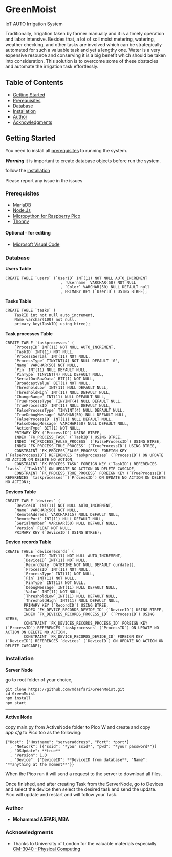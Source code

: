 # GreenMoist
IoT AUTO Irrigation System

Traditionally, Irrigation taken by farmer manually and it is a timely operation and labor intensive. Besides that, a lot of soil moist metering, watering, weather checking, and other tasks are involved which can be strategically automated for such a valuable task and yet a lengthy one. Water is a very expensive resource and conserving it is a big benefit which should be taken into consideration. This solution is to overcome some of these obstacles and automate the irrigation task effortlessly. 

## Table of Contents

- [Getting Started](#getting-started)
- [Prerequisites](#prerequisites)
- [Database](#installation)
- [Installation](#installation)
- [Author](#author)
- [Acknowledgments](#acknowledgments)

## Getting Started

You need to install all [prerequisites](#prerequisites) to running the system.

***Warning*** it is important to create database objects before run the system.

follow the [installation](#installation)

Please report any issue in the issues

### Prerequisites

* [MariaDB](https://mariadb.org/)
* [Node.Js](https://nodejs.org/)
* [Micropython for Raspberry Pico](https://www.raspberrypi.com/documentation/microcontrollers/micropython.html)
* [Thonny](https://thonny.org/)

#### Optional - for editing
* [Microsoft Visual Code](https://code.visualstudio.com/?wt.mc_id=DX_841432)

### Database

**Users Table**
```
CREATE TABLE `users` (`UserID` INT(11) NOT NULL AUTO_INCREMENT
                        , `Username` VARCHAR(50) NOT NULL
                        , `Color` VARCHAR(50) NULL DEFAULT null
                        , PRIMARY KEY (`UserID`) USING BTREE);
```

**Tasks Table**
```
CREATE TABLE `tasks` (
	TaskID int not null auto_increment,
	Name varchar(100) not null, 
	primary key(TaskID) using btree);
```

**Task processes Table**
```
CREATE TABLE `taskprocesses` (
	`ProcessID` INT(11) NOT NULL AUTO_INCREMENT,
	`TaskID` INT(11) NOT NULL,
	`ProcessSerial` INT(11) NOT NULL,
	`ProcessType` TINYINT(4) NOT NULL DEFAULT '0',
	`Name` VARCHAR(50) NOT NULL,
	`Pin` INT(11) NULL DEFAULT NULL,
	`PinType` TINYINT(4) NULL DEFAULT NULL,
	`SerialOutRawData` BIT(1) NOT NULL,
	`BroadcastValue` BIT(1) NOT NULL,
	`ThresholdLow` INT(11) NULL DEFAULT NULL,
	`ThresholdHigh` INT(11) NULL DEFAULT NULL,
	`ChangeRange` INT(11) NULL DEFAULT NULL,
	`TrueProcessType` TINYINT(4) NULL DEFAULT NULL,
	`TrueProcessID` INT(11) NULL DEFAULT NULL,
	`FalseProcessType` TINYINT(4) NULL DEFAULT NULL,
	`TrueDebugMessage` VARCHAR(50) NULL DEFAULT NULL,
	`FalseProcessID` INT(11) NULL DEFAULT NULL,
	`FalseDebugMessage` VARCHAR(50) NULL DEFAULT NULL,
	`ActionType` BIT(1) NOT NULL,
	PRIMARY KEY (`ProcessID`) USING BTREE,
	INDEX `FK_PROCESS_TASK` (`TaskID`) USING BTREE,
	INDEX `FK_PROCESS_FALSE_PROCESS` (`FalseProcessID`) USING BTREE,
	INDEX `FK_PROCESS_TRUE_PROCESS` (`TrueProcessID`) USING BTREE,
	CONSTRAINT `FK_PROCESS_FALSE_PROCESS` FOREIGN KEY (`FalseProcessID`) REFERENCES `taskprocesses` (`ProcessID`) ON UPDATE NO ACTION ON DELETE NO ACTION,
	CONSTRAINT `FK_PROCESS_TASK` FOREIGN KEY (`TaskID`) REFERENCES `tasks` (`TaskID`) ON UPDATE NO ACTION ON DELETE CASCADE,
	CONSTRAINT `FK_PROCESS_TRUE_PROCESS` FOREIGN KEY (`TrueProcessID`) REFERENCES `taskprocesses` (`ProcessID`) ON UPDATE NO ACTION ON DELETE NO ACTION);
```

**Devices Table**
```
CREATE TABLE `devices` (
	`DeviceID` INT(11) NOT NULL AUTO_INCREMENT,
	`Name` VARCHAR(50) NOT NULL,
	`RemoteAddress` VARCHAR(15) NULL DEFAULT NULL,
	`RemotePort` INT(11) NULL DEFAULT NULL,
	`SerialNumber` VARCHAR(50) NULL DEFAULT NULL,
	`Version` FLOAT NOT NULL,
	PRIMARY KEY (`DeviceID`) USING BTREE);
```

**Device records Table**
```
CREATE TABLE `devicerecords` (
		`RecordID` INT(11) NOT NULL AUTO_INCREMENT,
		`DeviceID` INT(11) NOT NULL,
		`RecordDate` DATETIME NOT NULL DEFAULT curdate(),
		`ProcessID` INT(11) NOT NULL,
		`ProcessType` INT(11) NOT NULL,
		`Pin` INT(11) NOT NULL,
		`PinType` INT(11) NOT NULL,
		`DebugMessage` INT(11) NULL DEFAULT NULL,
		`Value` INT(11) NOT NULL,
		`ThresholdLow` INT(11) NULL DEFAULT NULL,
		`ThresholdHigh` INT(11) NULL DEFAULT NULL,
		PRIMARY KEY (`RecordID`) USING BTREE,
		INDEX `FK_DEVICE_RECORDS_DEVIDE_ID` (`DeviceID`) USING BTREE,
		INDEX `FK_DEVICES_RECORDS_PROCESS_ID` (`ProcessID`) USING BTREE,
		CONSTRAINT `FK_DEVICES_RECORDS_PROCESS_ID` FOREIGN KEY (`ProcessID`) REFERENCES `taskprocesses` (`ProcessID`) ON UPDATE NO ACTION ON DELETE NO ACTION,
		CONSTRAINT `FK_DEVICE_RECORDS_DEVIDE_ID` FOREIGN KEY (`DeviceID`) REFERENCES `devices` (`DeviceID`) ON UPDATE NO ACTION ON DELETE CASCADE);
```

### Installation

**Server Node**

go to root folder of your choice,

```
git clone https://github.com/mdasfari/GreenMoist.git
cd GreenMoist
npm install
npm start
```

---

**Active Node**

copy main.py from ActiveNode folder to Pico W
and create and copy *app.cfg* to Pico too as the following:

```
{"Host": {"Hostname": "serveraddress", "Port": *port*}
  , "Network": [{"ssid": "*your ssid*", "pwd": "*your password*"}]
  , "OSUpdate": **true**
  , "Version": 1.0
  , "Device": {"DeviceID": **DeviceID from database**, "Name": "**anything at the moment**"}}
```

When the Pico run it will send a request to the server to download all files.

Once finished, and after creating Task from the ServerNode, go to Devices and select the device then select the desired task and send the update. Pico will update and restart and will follow your Task.

### Author

* **Mohammad ASFARi, MBA**

### Acknowledgments

* Thanks to University of London for the valuable materials especially [CM-3040 - Physical Computing](https://github.com/world-class/REPL/tree/master/modules/level-6/cm-3040-physical-computing-iot)

